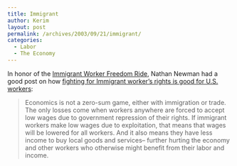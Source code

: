 ```yaml
---
title: Immigrant
author: Kerim
layout: post
permalink: /archives/2003/09/21/immigrant/
categories:
  - Labor
  - The Economy
---
```

In honor of the <a href="http://www.iwfr.org/" onclick="_gaq.push(['_trackEvent', 'outbound-article', 'http://www.iwfr.org/', 'Immigrant Worker Freedom Ride']);" >Immigrant Worker Freedom Ride</a>, Nathan Newman had a good post on how <a href="http://www.nathannewman.org/log/archives/001179.shtml" onclick="_gaq.push(['_trackEvent', 'outbound-article', 'http://www.nathannewman.org/log/archives/001179.shtml', 'fighting for Immigrant worker&#8217;s rights is good for U.S. workers']);" >fighting for Immigrant worker&#8217;s rights is good for U.S. workers</a>:


>   Economics is not a zero-sum game, either with immigration or trade. The only losses come when workers anywhere are forced to accept low wages due to government repression of their rights. If immigrant workers make low wages due to exploitation, that means that wages will be lowered for all workers. And it also means they have less income to buy local goods and services&#8211; further hurting the economy and other workers who otherwise might benefit from their labor and income.


